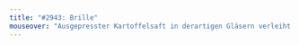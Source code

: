 ```yaml
---
title: "#2943: Brille"
mouseover: "Ausgepresster Kartoffelsaft in derartigen Gläsern verleiht Sehstärke."
---
```

